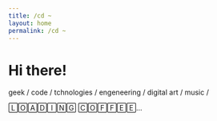 ```yaml
---
title: /cd ~
layout: home
permalink: /cd ~
---
```



# Hi there!

geek / code / tchnologies / engeneering / digital art / music /


🄻🄾🄰🄳🄸🄽🄶 🄲🄾🄵🄵🄴🄴...
